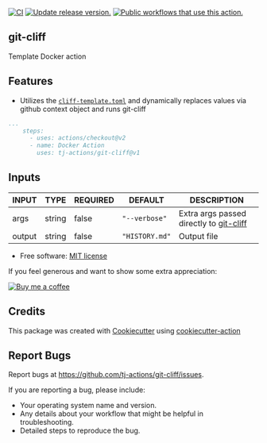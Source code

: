 [![CI](https://github.com/tj-actions/git-cliff/workflows/CI/badge.svg)](https://github.com/tj-actions/git-cliff/actions?query=workflow%3ACI)
[![Update release version.](https://github.com/tj-actions/git-cliff/workflows/Update%20release%20version./badge.svg)](https://github.com/tj-actions/git-cliff/actions?query=workflow%3A%22Update+release+version.%22)
[![Public workflows that use this action.](https://img.shields.io/endpoint?url=https%3A%2F%2Fused-by.vercel.app%2Fapi%2Fgithub-actions%2Fused-by%3Faction%3Dtj-actions%2Fgit-cliff%26badge%3Dtrue)](https://github.com/search?o=desc\&q=tj-actions+git-cliff+path%3A.github%2Fworkflows+language%3AYAML\&s=\&type=Code)

## git-cliff

Template Docker action

## Features

*   Utilizes the [`cliff-template.toml`](./cliff-template.toml) and dynamically replaces values via github context object and runs git-cliff

```yaml
...
    steps:
      - uses: actions/checkout@v2
      - name: Docker Action
        uses: tj-actions/git-cliff@v1
```

## Inputs

<!-- AUTO-DOC-INPUT:START - Do not remove or modify this section -->

| INPUT  |  TYPE  | REQUIRED |    DEFAULT     |                                             DESCRIPTION                                              |
|--------|--------|----------|----------------|------------------------------------------------------------------------------------------------------|
|  args  | string |  false   | `"--verbose"`  | Extra args passed directly to [git-cliff](https://github.com/orhun/git-cliff#command-line-arguments) |
| output | string |  false   | `"HISTORY.md"` |                                             Output file                                              |

<!-- AUTO-DOC-INPUT:END -->

*   Free software: [MIT license](LICENSE)

If you feel generous and want to show some extra appreciation:

[![Buy me a coffee][buymeacoffee-shield]][buymeacoffee]

[buymeacoffee]: https://www.buymeacoffee.com/jackton1

[buymeacoffee-shield]: https://www.buymeacoffee.com/assets/img/custom_images/orange_img.png


## Credits

This package was created with [Cookiecutter](https://github.com/cookiecutter/cookiecutter) using [cookiecutter-action](https://github.com/tj-actions/cookiecutter-action)

## Report Bugs

Report bugs at https://github.com/tj-actions/git-cliff/issues.

If you are reporting a bug, please include:

*   Your operating system name and version.
*   Any details about your workflow that might be helpful in troubleshooting.
*   Detailed steps to reproduce the bug.
